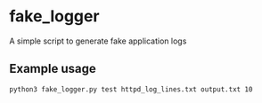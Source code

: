 # fake_logger
A simple script to generate fake application logs


## Example usage
```shell
python3 fake_logger.py test httpd_log_lines.txt output.txt 10
```
